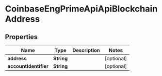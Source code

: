 
# CoinbaseEngPrimeApiApiBlockchainAddress

## Properties
Name | Type | Description | Notes
------------ | ------------- | ------------- | -------------
**address** | **String** |  |  [optional]
**accountIdentifier** | **String** |  |  [optional]



